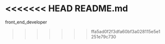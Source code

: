 <<<<<<< HEAD
README.md
=======
front_end_developer

>>>>>>> ffa5ad0f2f3dfa60bf3a028115e5e1251e79c730
